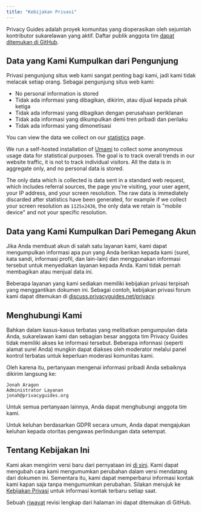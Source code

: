 ```yaml
---
title: "Kebijakan Privasi"
---
```


Privacy Guides adalah proyek komunitas yang dioperasikan oleh sejumlah kontributor sukarelawan yang aktif. Daftar publik anggota tim [dapat ditemukan di GitHub](https://github.com/orgs/privacyguides/people).

## Data yang Kami Kumpulkan dari Pengunjung

Privasi pengunjung situs web kami sangat penting bagi kami, jadi kami tidak melacak setiap orang. Sebagai pengunjung situs web kami:

- No personal information is stored
- Tidak ada informasi yang dibagikan, dikirim, atau dijual kepada pihak ketiga
- Tidak ada informasi yang dibagikan dengan perusahaan periklanan
- Tidak ada informasi yang dikumpulkan demi tren pribadi dan perilaku
- Tidak ada informasi yang dimonetisasi

You can view the data we collect on our [statistics](statistics.md) page.

We run a self-hosted installation of [Umami](https://umami.is) to collect some anonymous usage data for statistical purposes. The goal is to track overall trends in our website traffic, it is not to track individual visitors. All the data is in aggregate only, and no personal data is stored.

The only data which is collected is data sent in a standard web request, which includes referral sources, the page you're visiting, your user agent, your IP address, and your screen resolution. The raw data is immediately discarded after statistics have been generated, for example if we collect your screen resolution as `1125x2436`, the only data we retain is "mobile device" and not your specific resolution.

## Data yang Kami Kumpulkan Dari Pemegang Akun

Jika Anda membuat akun di salah satu layanan kami, kami dapat mengumpulkan informasi apa pun yang Anda berikan kepada kami (surel, kata sandi, informasi profil, dan lain-lain) dan menggunakan informasi tersebut untuk menyediakan layanan kepada Anda. Kami tidak pernah membagikan atau menjual data ini.

Beberapa layanan yang kami sediakan memiliki kebijakan privasi terpisah yang menggantikan dokumen ini. Sebagai contoh, kebijakan privasi forum kami dapat ditemukan di [discuss.privacyguides.net/privacy](https://discuss.privacyguides.net/privacy).

## Menghubungi Kami

Bahkan dalam kasus-kasus terbatas yang melibatkan pengumpulan data Anda, sukarelawan kami dan sebagian besar anggota tim Privacy Guides tidak memiliki akses ke informasi tersebut. Beberapa informasi (seperti alamat surel Anda) mungkin dapat diakses oleh moderator melalui panel kontrol terbatas untuk keperluan moderasi komunitas kami.

Oleh karena itu, pertanyaan mengenai informasi pribadi Anda sebaiknya dikirim langsung ke:

```text
Jonah Aragon
Administrator Layanan
jonah@privacyguides.org
```

Untuk semua pertanyaan lainnya, Anda dapat menghubungi anggota tim kami.

Untuk keluhan berdasarkan GDPR secara umum, Anda dapat mengajukan keluhan kepada otoritas pengawas perlindungan data setempat.

## Tentang Kebijakan Ini

Kami akan mengirim versi baru dari pernyataan ini [di sini](privacy-policy.md). Kami dapat mengubah cara kami mengumumkan perubahan dalam versi mendatang dari dokumen ini. Sementara itu, kami dapat memperbarui informasi kontak kami kapan saja tanpa mengumumkan perubahan. Silakan merujuk ke [Kebijakan Privasi](privacy-policy.md) untuk informasi kontak terbaru setiap saat.

Sebuah [riwayat](https://github.com/privacyguides/privacyguides.org/commits/main/docs/about/privacy-policy.md) revisi lengkap dari halaman ini dapat ditemukan di GitHub.
